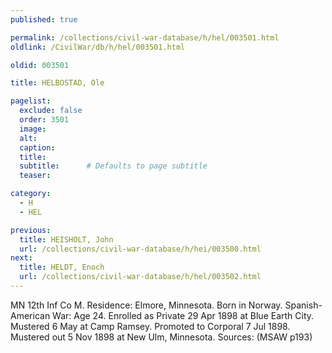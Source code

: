 ```yaml
---
published: true

permalink: /collections/civil-war-database/h/hel/003501.html
oldlink: /CivilWar/db/h/hel/003501.html

oldid: 003501

title: HELBOSTAD, Ole

pagelist:
  exclude: false
  order: 3501
  image: 
  alt:
  caption:
  title:
  subtitle:      # Defaults to page subtitle
  teaser:

category: 
  - H 
  - HEL

previous:
  title: HEISHOLT, John
  url: /collections/civil-war-database/h/hei/003500.html  
next:
  title: HELDT, Enoch
  url: /collections/civil-war-database/h/hel/003502.html   
---
```

MN 12th Inf Co M. Residence: Elmore, Minnesota. Born in Norway. Spanish-American War: Age 24. Enrolled as Private 29 Apr 1898 at Blue Earth City. Mustered 6 May at Camp Ramsey. Promoted to Corporal 7 Jul 1898. Mustered out 5 Nov 1898 at New Ulm, Minnesota. Sources: (MSAW p193)